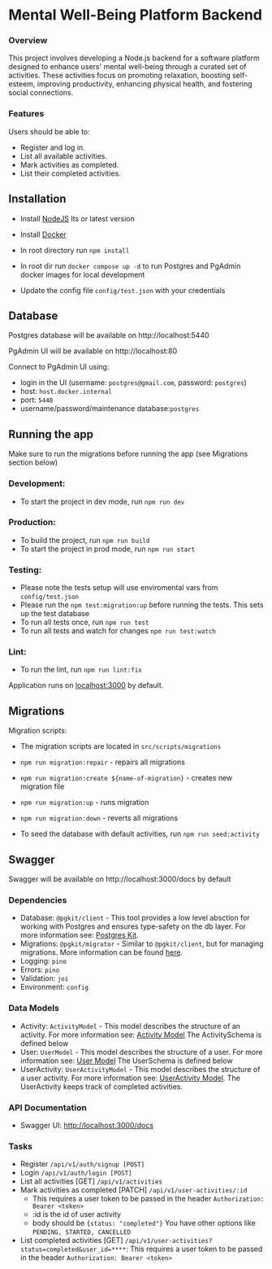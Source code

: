 # Mental Well-Being Platform Backend

### Overview

This project involves developing a Node.js backend for a software platform designed to enhance users' mental well-being through a curated set of activities. These activities focus on promoting relaxation, boosting self-esteem, improving productivity, enhancing physical health, and fostering social connections.

### Features

Users should be able to:

- Register and log in.
- List all available activities.
- Mark activities as completed.
- List their completed activities.

## Installation

- Install [NodeJS](https://nodejs.org/en/) lts or latest version
- Install [Docker](https://www.docker.com/get-started/)

- In root directory run `npm install`
- In root dir run `docker compose up -d` to run Postgres and PgAdmin docker images for local development
- Update the config file `config/test.json` with your credentials

## Database

Postgres database will be available on http://localhost:5440

PgAdmin UI will be available on http://localhost:80

Connect to PgAdmin UI using:

- login in the UI (username: `postgres@gmail.com`, password: `postgres`)
- host: `host.docker.internal`
- port: `5440`
- username/password/maintenance database:`postgres`

## Running the app

Make sure to run the migrations before running the app (see Migrations section below)

### Development:

- To start the project in dev mode, run `npm run dev`

### Production:

- To build the project, run `npm run build`
- To start the project in prod mode, run `npm run start`

### Testing:

- Please note the tests setup will use enviromental vars from `config/test.json`
- Please run the `npm test:migration:up` before running the tests. This sets up the test database
- To run all tests once, run `npm run test`
- To run all tests and watch for changes `npm run test:watch`

### Lint:

- To run the lint, run `npm run lint:fix`

Application runs on [localhost:3000](http://localhost:3000) by default.

## Migrations

Migration scripts:

- The migration scripts are located in `src/scripts/migrations`
- `npm run migration:repair` - repairs all migrations
- `npm run migration:create ${name-of-migration}` - creates new migration file
- `npm run migration:up` - runs migration
- `npm run migration:down` - reverts all migrations

- To seed the database with default activities, run `npm run seed:activity`

## Swagger

Swagger will be available on http://localhost:3000/docs by default

### Dependencies

- Database: `@pgkit/client` - This tool provides a low level absction for working with Postgres and ensures type-safety on the db layer. For more information see: [Postgres Kit](https://github.com/mmkal/slonik-tools/tree/pgkit/packages/client#readme).
- Migrations: `@pgkit/migrator` - Similar to `@pgkit/client`, but for managing migrations. More information can be found [here](https://github.com/mmkal/slonik-tools/tree/pgkit/packages/migrator).
- Logging: `pino`
- Errors: `pino`
- Validation: `joi`
- Environment: `config`

### Data Models

- Activity: `ActivityModel` - This model describes the structure of an activity. For more information see: [Activity Model](./src/models/activities) The ActivitySchema is defined below
- User: `UserModel` - This model describes the structure of a user. For more information see: [User Model](./src/models/users) The UserSchema is defined below
- UserActivity: `UserActivityModel` - This model describes the structure of a user activity. For more information see: [UserActivity Model](./src/models/users-activities). The UserActivity keeps track of completed activities.

### API Documentation

- Swagger UI: [http://localhost:3000/docs](http://localhost:3000/docs)

### Tasks

- Register `/api/v1/auth/signup [POST]`
- Login `/api/v1/auth/login [POST]`
- List all activities [GET] `/api/v1/activities`
- Mark activities as completed [PATCH] `/api/v1/user-activities/:id`
  - This requires a user token to be passed in the header `Authorization: Bearer <token>`
  - :id is the id of user activity
  - body should be `{status: "completed"}` You have other options like `PENDING, STARTED, CANCELLED`
- List completed activities [GET] `/api/v1/user-activities?status=completed&user_id=****`: This requires a user token to be passed in the header `Authorization: Bearer <token>`
